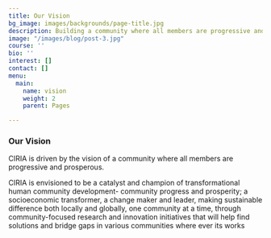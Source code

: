 ```yaml
---
title: Our Vision
bg_image: images/backgrounds/page-title.jpg
description: Building a community where all members are progressive and prosperous
image: "/images/blog/post-3.jpg"
course: ''
bio: ''
interest: []
contact: []
menu:
  main:
    name: vision
    weight: 2
    parent: Pages

---
```

### Our Vision

CIRIA is driven by the vision of a community where all members are progressive and prosperous. 

CIRIA is envisioned to be a catalyst and champion of transformational human community development- community progress and prosperity; a socioeconomic transformer, a change maker and leader, making sustainable difference both locally and globally, one community at a time, through community-focused research and innovation initiatives that will help find solutions and bridge gaps in various communities where ever its works